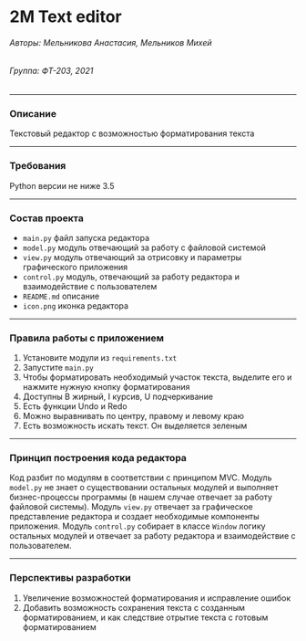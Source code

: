 # 2M Text editor
###### Авторы: Мельникова Анастасия, Мельников Михей
###### Группа: ФТ-203, 2021
___
### Описание
Текстовый редактор с возможностью форматирования текста
___
### Требования
Python версии не ниже 3.5
___
### Состав проекта
- `main.py` файл запуска редактора
- `model.py` модуль отвечающий за работу с файловой системой
- `view.py` модуль отвечающий за отрисовку и 
параметры графического приложения
- `control.py` модуль, отвечающий за работу редактора и 
взаимодействие с пользователем
- `README.md` описание
- `icon.png` иконка редактора
___
### Правила работы с приложением
1. Установите модули из `requirements.txt`
2. Запустите `main.py`
3. Чтобы форматировать необходимый участок текста, 
выделите его и нажмите нужную кнопку форматирования
4. Доступны B жирный, I курсив, U подчеркивание
5. Есть функции Undo и Redo
6. Можно выравнивать по центру, правому и левому краю
7. Есть возможность искать текст. Он выделяется зеленым
___
### Принцип построения кода редактора
Код разбит по модулям в соответствии с принципом MVC.
Модуль `model.py` не знает о существовании остальных модулей 
и выполняет бизнес-процессы программы (в нашем случае отвечает 
за работу файловой системы). Модуль `view.py` отвечает за 
графическое представление редактора и создает необходимые 
компоненты приложения. Модуль `control.py` собирает в классе 
`Window` логику остальных модулей и отвечает за работу редактора 
и взаимодействие с пользователем.
___
### Перспективы разработки
1. Увеличение возможностей форматирования и исправление ошибок
2. Добавить возможность сохранения текста с созданным форматированием, 
и как следствие отрытие текста с готовым форматированием